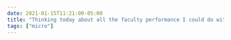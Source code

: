 ```yaml
---
date: 2021-01-15T11:21:00-05:00
title: "Thinking today about all the faculty performance I could do with the time it takes to do data entry for my faculty performance review."
tags: ["micro"]
---
```

